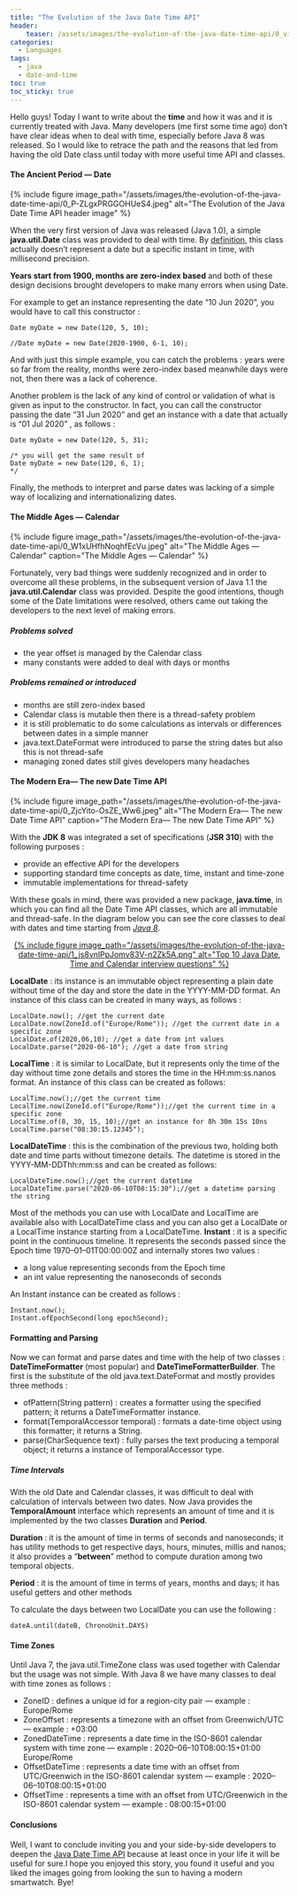 ```yaml
---
title: "The Evolution of the Java Date Time API"
header:
    teaser: /assets/images/the-evolution-of-the-java-date-time-api/0_viIQXek8y4BjhOPN.jpeg
categories: 
  - Languages
tags: 
  - java
  - date-and-time
toc: true
toc_sticky: true
---
```


Hello guys! Today I want to write about the **time** and how it was and it is currently treated with Java.
Many developers (me first some time ago) don’t have clear ideas when to deal with time, especially before Java 8 was released.
So I would like to retrace the path and the reasons that led from having the old Date class until today with more useful time API and classes.

#### The Ancient Period — Date

{% include figure image_path="/assets/images/the-evolution-of-the-java-date-time-api/0_P-ZLgxPRGGOHUeS4.jpeg" alt="The Evolution of the Java Date Time API header image" %}

When the very first version of Java was released (Java 1.0), a simple **java.util.Date** class was provided to deal with time.
By [definition](https://docs.oracle.com/javase/8/docs/api/java/util/Date.html), this class actually doesn’t represent a
date but a specific instant in time, with millisecond precision.

**Years start from 1900, months are zero-index based** and both of these design decisions brought developers to make many errors when using Date.

For example to get an instance representing the date “10 Jun 2020”, you would have to call this constructor :

```
Date myDate = new Date(120, 5, 10);

//Date myDate = new Date(2020-1900, 6-1, 10);
```

And with just this simple example, you can catch the problems : years were so far from the reality, 
months were zero-index based meanwhile days were not, then there was a lack of coherence.

Another problem is the lack of any kind of control or validation of what is given as input to the constructor. 
In fact, you can call the constructor passing the date “31 Jun 2020” and get an instance with a date that actually is 
“01 Jul 2020” , as follows :

```
Date myDate = new Date(120, 5, 31);

/* you will get the same result of
Date myDate = new Date(120, 6, 1);
*/
```

Finally, the methods to interpret and parse dates was lacking of a simple way of localizing and internationalizing dates.

#### The Middle Ages — Calendar

{% include figure image_path="/assets/images/the-evolution-of-the-java-date-time-api/0_W1xUHfhNoqhfEcVu.jpeg" alt="The Middle Ages — Calendar" caption="The Middle Ages — Calendar" %}

Fortunately, very bad things were suddenly recognized and in order to overcome all these problems, 
in the subsequent version of Java 1.1 the **java.util.Calendar** class was provided. Despite the good intentions, 
though some of the Date limitations were resolved, others came out taking the developers to the next level of making errors.

##### Problems solved
- the year offset is managed by the Calendar class
- many constants were added to deal with days or months

##### Problems remained or introduced
- months are still zero-index based
- Calendar class is mutable then there is a thread-safety problem
- it is still problematic to do some calculations as intervals or differences between dates in a simple manner
- java.text.DateFormat were introduced to parse the string dates but also this is not thread-safe
- managing zoned dates still gives developers many headaches

#### The Modern Era— The new Date Time API

{% include figure image_path="/assets/images/the-evolution-of-the-java-date-time-api/0_ZjcYito-OsZE_Ww6.jpeg" alt="The Modern Era— The new Date Time API" caption="The Modern Era— The new Date Time API" %}

With the **JDK 8** was integrated a set of specifications (**JSR 310**) with the following purposes :
- provide an effective API for the developers
- supporting standard time concepts as date, time, instant and time-zone
- immutable implementations for thread-safety

With these goals in mind, there was provided a new package, **java.time**, in which you can find all the Date Time API classes, 
which are all immutable and thread-safe. In the diagram below you can see the core classes to deal with dates and time starting from 
[*Java 8*](https://medium.com/hackernoon/top-5-java-8-courses-to-learn-online-2db57d9dfb8d).

<p align="center">
    <a href="https://www.java67.com/2017/08/top-10-date-time-and-calendar-Java-Interview-Questions.html" target="_blank">
        {% include figure image_path="/assets/images/the-evolution-of-the-java-date-time-api/1_js8vnlPpJomv83V-n2Zk5A.png" alt="Top 10 Java Date, Time and Calendar interview questions" %}
    </a>
</p>

**LocalDate** : its instance is an immutable object representing a plain date without time of the day and store the date in the YYYY-MM-DD format. 
An instance of this class can be created in many ways, as follows :

```
LocalDate.now(); //get the current date
LocalDate.now(ZoneId.of("Europe/Rome")); //get the current date in a specific zone
LocalDate.of(2020,06,10); //get a date from int values
LocalDate.parse("2020-06-10"); //get a date from string
```

**LocalTime** : it is similar to LocalDate, but it represents only the time of the day without time zone details and stores 
the time in the HH:mm:ss.nanos format. An instance of this class can be created as follows:

```
LocalTime.now();//get the current time
LocalTime.now(ZoneId.of("Europe/Rome"));//get the current time in a specific zone
LocalTime.of(8, 30, 15, 10);//get an instance for 8h 30m 15s 10ns
LocalTime.parse("08:30:15.12345");
```

**LocalDateTime** : this is the combination of the previous two, holding both date and time parts without timezone details. 
The datetime is stored in the YYYY-MM-DDThh:mm:ss and can be created as follows:

```
LocalDateTime.now();//get the current datetime
LocalDateTime.parse("2020-06-10T08:15:30");//get a datetime parsing the string
```

Most of the methods you can use with LocalDate and LocalTime are available also with LocalDateTime class and you can also get a 
LocalDate or a LocalTime instance starting from a LocalDateTime.
**Instant** : it is a specific point in the continuous timeline. It represents the seconds passed since the Epoch time 
1970–01–01T00:00:00Z and internally stores two values :

- a long value representing seconds from the Epoch time
- an int value representing the nanoseconds of seconds

An Instant instance can be created as follows :

```
Instant.now();
Instant.ofEpochSecond(long epochSecond);
```

#### Formatting and Parsing
Now we can format and parse dates and time with the help of two classes : **DateTimeFormatter** (most popular) and **DateTimeFormatterBuilder**. 
The first is the substitute of the old java.text.DateFormat and mostly provides three methods :

- ofPattern(String pattern) : creates a formatter using the specified pattern; it returns a DateTimeFormatter instance.
- format(TemporalAccessor temporal) : formats a date-time object using this formatter; it returns a String.
- parse(CharSequence text) : fully parses the text producing a temporal object; it returns a instance of TemporalAccessor type.

##### Time Intervals

With the old Date and Calendar classes, it was difficult to deal with calculation of intervals between two dates. 
Now Java provides the **TemporalAmount** interface which represents an amount of time and it is implemented by the two classes **Duration** and **Period**.

**Duration** : it is the amount of time in terms of seconds and nanoseconds; it has utility methods to get respective days, 
hours, minutes, millis and nanos; it also provides a “**between**” method to compute duration among two temporal objects.

**Period** : it is the amount of time in terms of years, months and days; it has useful getters and other methods

To calculate the days between two LocalDate you can use the following :

```
dateA.until(dateB, ChronoUnit.DAYS)
```

#### Time Zones
Until Java 7, the java.util.TimeZone class was used together with Calendar but the usage was not simple. With Java 8 we have many classes to deal with time zones as follows :
- ZoneID : defines a unique id for a region-city pair
    — example : Europe/Rome
- ZoneOffset : represents a timezone with an offset from Greenwich/UTC
    — example : +03:00
- ZonedDateTime : represents a date time in the ISO-8601 calendar system with time zone
    — example : 2020–06–10T08:00:15+01:00 Europe/Rome
- OffsetDateTime : represents a date time with an offset from UTC/Greenwich in the ISO-8601 calendar system
    — example : 2020–06–10T08:00:15+01:00
- OffsetTime : represents a time with an offset from UTC/Greenwich in the ISO-8601 calendar system
    — example : 08:00:15+01:00

#### Conclusions
Well, I want to conclude inviting you and your side-by-side developers to deepen the [Java Date Time API](https://docs.oracle.com/javase/8/docs/api/java/time/package-summary.html) 
because at least once in your life it will be useful for sure.I hope you enjoyed this story, you found it useful and you liked the images 
going from looking the sun to having a modern smartwatch. Bye!
